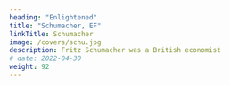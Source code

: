 ```yaml
---
heading: "Enlightened"
title: "Schumacher, EF"
linkTitle: Schumacher
image: /covers/schu.jpg
description: Fritz Schumacher was a British economist
# date: 2022-04-30
weight: 92
---
```


